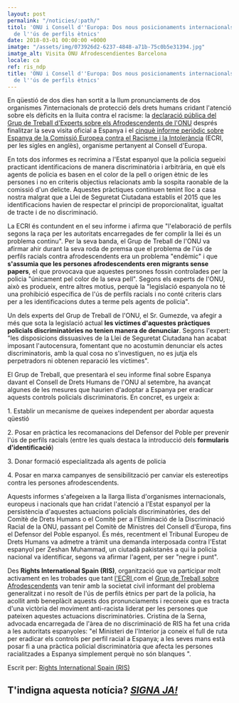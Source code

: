 ```yaml
---
layout: post
permalink: "/noticies/:path/"
titol: 'ONU i Consell d''Europa: Dos nous posicionaments internacionals en contra
  de l''ús de perfils ètnics'
date: 2018-03-01 00:00:00 +0000
imatge: "/assets/img/073926d2-6237-4848-a71b-75c0b5e31394.jpg"
imatge_alt: Visita ONU Afrodescendientes Barcelona
locale: ca
ref: ris_ndp
title: 'ONU i Consell d''Europa: Dos nous posicionaments internacionals en contra
  de l''ús de perfils ètnics'
---
```

En qüestió de dos dies han sortit a la llum pronunciaments de dos organismes 7internacionals de protecció dels drets humans cridant l'atenció sobre els dèficits en la lluita contra el racisme: la [declaració pública del Grup de Treball d'Experts sobre els Afrodescendents de l'ONU](http://www.ohchr.org/EN/NewsEvents/Pages/DisplayNews.aspx?NewsID=22705&LangID=E) després finalitzar la seva visita oficial a Espanya i el [cinquè informe periòdic sobre Espanya de la Comissió Europea contra el Racisme i la Intolerància](https://www.coe.int/t/dghl/monitoring/ecri/Country-by-country/Spain/ESP-CBC-V-2018-002-SPA.pdf) (ECRI, per les sigles en anglès), organisme pertanyent al Consell d'Europa.

En tots dos informes es recrimina a l'Estat espanyol que la policia segueixi practicant identificacions de manera discriminatòria i arbitrària, en què els agents de policia es basen en el color de la pell o origen ètnic de les persones i no en criteris objectius relacionats amb la sospita raonable de la comissió d'un delicte. Aquestes pràctiques continuen tenint lloc a casa nostra malgrat que a Llei de Seguretat Ciutadana establís el 2015 que les identificacions havien de respectar el principi de proporcionalitat, igualtat de tracte i de no discriminació.

La ECRI és contundent en el seu informe i afirma que "l'elaboració de perfils segons la raça per les autoritats encarregades de fer complir la llei és un problema continu". Per la seva banda, el Grup de Treball de l'ONU va afirmar ahir durant la seva roda de premsa que el problema de l'ús de perfils racials contra afrodescendents era un problema "endèmic" i que **s'assumia que les persones afrodescendents eren migrants sense papers**, el que provocava que aquestes persones fossin controlades per la policia "únicament pel color de la seva pell". Segons els experts de l'ONU, això es produeix, entre altres motius, perquè la "legislació espanyola no té una prohibició específica de l'ús de perfils racials i no conté criteris clars per a les identificacions dutes a terme pels agents de policia".

Un dels experts del Grup de Treball de l'ONU, el Sr. Gumezde, va afegir a més que sota la legislació actual **les víctimes d'aquestes pràctiques policials discriminatòries no tenien manera de denunciar**. Segons l'expert: "les disposicions dissuasives de la Llei de Seguretat Ciutadana han acabat imposant l'autocensura, fomentant que no acostumin denunciar els actes discriminatoris, amb la qual cosa no s'investiguen, no es jutja els perpetradors ni obtenen reparació les víctimes".

El Grup de Treball, que presentarà el seu informe final sobre Espanya davant el Consell de Drets Humans de l'ONU al setembre, ha avançat algunes de les mesures que haurien d'adoptar a Espanya per eradicar aquests controls policials discriminatoris. En concret, es urgeix a:

1\. Establir un mecanisme de queixes independent per abordar aquesta qüestió

2\. Posar en pràctica les recomanacions del Defensor del Poble per prevenir l'ús de perfils racials (entre les quals destaca la introducció dels **formularis d'identificació**)

3\. Donar formació especialitzada als agents de policia

4\. Posar en marxa campanyes de sensibilització per canviar els estereotips contra les persones afrodescendents.

Aquests informes s'afegeixen a la llarga llista d'organismes internacionals, europeus i nacionals que han cridat l'atenció a l'Estat espanyol per la persistència d'aquestes actuacions policials discriminatòries, des del Comitè de Drets Humans o el Comitè per a l'Eliminació de la Discriminació Racial de la ONU, passant pel Comitè de Ministres del Consell d'Europa, fins el Defensor del Poble espanyol. És més, recentment el Tribunal Europeu de Drets Humans va admetre a tràmit una demanda interposada contra l'Estat espanyol per Zeshan Muhammad, un ciutadà pakistanès a qui la policia nacional va identificar, segons va afirmar l'agent, per ser "negre i punt".

Des **Rights International Spain (RIS)**, organització que va participar molt activament en les trobades que tant [l'ECRI ](http://www.rightsinternationalspain.org/uploads/publicacion/479c7a7fb990916d8b94b2b7dc8559fbaefc9991.pdf)com el [Grup de Treball sobre Afrodescendents](http://www.ohchr.org/EN/NewsEvents/Pages/DisplayNews.aspx?NewsID=22705&LangID=E) van tenir amb la societat civil informant del problema generalitzat i no resolt de l'ús de perfils ètnics per part de la policia, ha acollit amb beneplàcit aquests dos pronunciaments i reconeix que es tracta d'una victòria del moviment anti-racista liderat per les persones que pateixen aquestes actuacions discriminatòries. Cristina de la Serna, advocada encarregada de l'àrea de no discriminació de RIS ha fet una crida a les autoritats espanyoles: "el Ministeri de l'Interior ja coneix el full de ruta per eradicar els controls per perfil racial a Espanya; a les seves mans està posar fi a una pràctica policial discriminatòria que afecta les persones racialitzades a Espanya simplement perquè no són blanques ".

Escrit per: [Rights International Spain (RIS)](http://www.rightsinternationalspain.org/)

##### 

## T'indigna aquesta notícia? [_SIGNA JA!_](https://www.pareudepararme.org/manifest/#formulari)